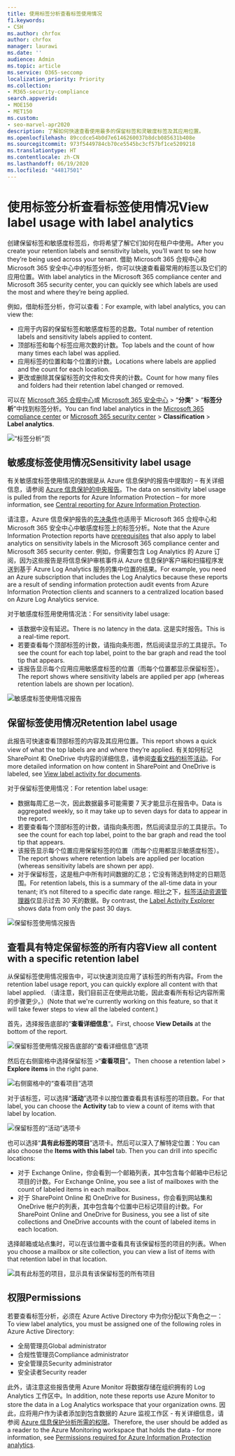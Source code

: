 ```yaml
---
title: 使用标签分析查看标签使用情况
f1.keywords:
- CSH
ms.author: chrfox
author: chrfox
manager: laurawi
ms.date: ''
audience: Admin
ms.topic: article
ms.service: O365-seccomp
localization_priority: Priority
ms.collection:
- M365-security-compliance
search.appverid:
- MOE150
- MET150
ms.custom:
- seo-marvel-apr2020
description: 了解如何快速查看使用最多的保留标签和灵敏度标签及其应用位置。
ms.openlocfilehash: 89ccdce54b0d7e6146260037b8dcb085631b408e
ms.sourcegitcommit: 973f5449784cb70ce5545bc3cf57bf1ce5209218
ms.translationtype: HT
ms.contentlocale: zh-CN
ms.lasthandoff: 06/19/2020
ms.locfileid: "44817501"
---
```

# <a name="view-label-usage-with-label-analytics"></a><span data-ttu-id="8a678-103">使用标签分析查看标签使用情况</span><span class="sxs-lookup"><span data-stu-id="8a678-103">View label usage with label analytics</span></span>

<span data-ttu-id="8a678-104">创建保留标签和敏感度标签后，你将希望了解它们如何在租户中使用。</span><span class="sxs-lookup"><span data-stu-id="8a678-104">After you create your retention labels and sensitivity labels, you’ll want to see how they’re being used across your tenant.</span></span> <span data-ttu-id="8a678-105">借助 Microsoft 365 合规中心和 Microsoft 365 安全中心中的标签分析，你可以快速查看最常用的标签以及它们的应用位置。</span><span class="sxs-lookup"><span data-stu-id="8a678-105">With label analytics in the Microsoft 365 compliance center and Microsoft 365 security center, you can quickly see which labels are used the most and where they’re being applied.</span></span>

<span data-ttu-id="8a678-106">例如，借助标签分析，你可以查看：</span><span class="sxs-lookup"><span data-stu-id="8a678-106">For example, with label analytics, you can view the:</span></span>

- <span data-ttu-id="8a678-107">应用于内容的保留标签和敏感度标签的总数。</span><span class="sxs-lookup"><span data-stu-id="8a678-107">Total number of retention labels and sensitivity labels applied to content.</span></span>
- <span data-ttu-id="8a678-108">顶部标签和每个标签应用次数的计数。</span><span class="sxs-lookup"><span data-stu-id="8a678-108">Top labels and the count of how many times each label was applied.</span></span>
- <span data-ttu-id="8a678-109">应用标签的位置和每个位置的计数。</span><span class="sxs-lookup"><span data-stu-id="8a678-109">Locations where labels are applied and the count for each location.</span></span>
- <span data-ttu-id="8a678-110">更改或删除其保留标签的文件和文件夹的计数。</span><span class="sxs-lookup"><span data-stu-id="8a678-110">Count for how many files and folders had their retention label changed or removed.</span></span>

<span data-ttu-id="8a678-111">可以在 [Microsoft 365 合规中心](https://compliance.microsoft.com/labelanalytics)或 [Microsoft 365 安全中心](https://security.microsoft.com/labelanalytics) > “**分类**” > “**标签分析**”中找到标签分析。</span><span class="sxs-lookup"><span data-stu-id="8a678-111">You can find label analytics in the [Microsoft 365 compliance center](https://compliance.microsoft.com/labelanalytics) or [Microsoft 365 security center](https://security.microsoft.com/labelanalytics) > **Classification** > **Label analytics**.</span></span>

![“标签分析”页](../media/label-analytics-page.png)

## <a name="sensitivity-label-usage"></a><span data-ttu-id="8a678-113">敏感度标签使用情况</span><span class="sxs-lookup"><span data-stu-id="8a678-113">Sensitivity label usage</span></span>

<span data-ttu-id="8a678-114">有关敏感度标签使用情况的数据是从 Azure 信息保护的报告中提取的 – 有关详细信息，请参阅 [Azure 信息保护的中央报告](https://docs.microsoft.com/azure/information-protection/reports-aip)。</span><span class="sxs-lookup"><span data-stu-id="8a678-114">The data on sensitivity label usage is pulled from the reports for Azure Information Protection – for more information, see [Central reporting for Azure Information Protection](https://docs.microsoft.com/azure/information-protection/reports-aip).</span></span>

<span data-ttu-id="8a678-115">请注意，Azure 信息保护报告的[先决条件](/azure/information-protection/reports-aip#prerequisites)也适用于 Microsoft 365 合规中心和 Microsoft 365 安全中心中敏感度标签上的标签分析。</span><span class="sxs-lookup"><span data-stu-id="8a678-115">Note that the Azure Information Protection reports have [prerequisites](/azure/information-protection/reports-aip#prerequisites) that also apply to label analytics on sensitivity labels in the Microsoft 365 compliance center and Microsoft 365 security center.</span></span> <span data-ttu-id="8a678-116">例如，你需要包含 Log Analytics 的 Azure 订阅，因为这些报告是将信息保护审核事件从 Azure 信息保护客户端和扫描程序发送到基于 Azure Log Analytics 服务的集中位置的结果。</span><span class="sxs-lookup"><span data-stu-id="8a678-116">For example, you need an Azure subscription that includes the Log Analytics because these reports are a result of sending information protection audit events from Azure Information Protection clients and scanners to a centralized location based on Azure Log Analytics service.</span></span>

<span data-ttu-id="8a678-117">对于敏感度标签用使用情况法：</span><span class="sxs-lookup"><span data-stu-id="8a678-117">For sensitivity label usage:</span></span>

- <span data-ttu-id="8a678-118">该数据中没有延迟。</span><span class="sxs-lookup"><span data-stu-id="8a678-118">There is no latency in the data.</span></span> <span data-ttu-id="8a678-119">这是实时报告。</span><span class="sxs-lookup"><span data-stu-id="8a678-119">This is a real-time report.</span></span>
- <span data-ttu-id="8a678-120">若要查看每个顶部标签的计数，请指向条形图，然后阅读显示的工具提示。</span><span class="sxs-lookup"><span data-stu-id="8a678-120">To see the count for each top label, point to the bar graph and read the tool tip that appears.</span></span>
- <span data-ttu-id="8a678-121">该报告显示每个应用应用敏感度标签的位置（而每个位置都显示保留标签）。</span><span class="sxs-lookup"><span data-stu-id="8a678-121">The report shows where sensitivity labels are applied per app (whereas retention labels are shown per location).</span></span>

![敏感度标签使用情况报告](../media/sensitivity-label-usage-report.png)

## <a name="retention-label-usage"></a><span data-ttu-id="8a678-123">保留标签使用情况</span><span class="sxs-lookup"><span data-stu-id="8a678-123">Retention label usage</span></span>

<span data-ttu-id="8a678-124">此报告可快速查看顶部标签的内容及其应用位置。</span><span class="sxs-lookup"><span data-stu-id="8a678-124">This report shows a quick view of what the top labels are and where they’re applied.</span></span> <span data-ttu-id="8a678-125">有关如何标记 SharePoint 和 OneDrive 中内容的详细信息，请参阅[查看文档的标签活动](view-label-activity-for-documents.md)。</span><span class="sxs-lookup"><span data-stu-id="8a678-125">For more detailed information on how content in SharePoint and OneDrive is labeled, see [View label activity for documents](view-label-activity-for-documents.md).</span></span>

<span data-ttu-id="8a678-126">对于保留标签使用情况：</span><span class="sxs-lookup"><span data-stu-id="8a678-126">For retention label usage:</span></span>

- <span data-ttu-id="8a678-127">数据每周汇总一次，因此数据最多可能需要 7 天才能显示在报告中。</span><span class="sxs-lookup"><span data-stu-id="8a678-127">Data is aggregated weekly, so it may take up to seven days for data to appear in the report.</span></span>
- <span data-ttu-id="8a678-128">若要查看每个顶部标签的计数，请指向条形图，然后阅读显示的工具提示。</span><span class="sxs-lookup"><span data-stu-id="8a678-128">To see the count for each top label, point to the bar graph and read the tool tip that appears.</span></span>
- <span data-ttu-id="8a678-129">该报告显示每个位置应用保留标签的位置（而每个应用都显示敏感度标签）。</span><span class="sxs-lookup"><span data-stu-id="8a678-129">The report shows where retention labels are applied per location (whereas sensitivity labels are shown per app).</span></span>
- <span data-ttu-id="8a678-130">对于保留标签，这是租户中所有时间数据的汇总；它没有筛选到特定的日期范围。</span><span class="sxs-lookup"><span data-stu-id="8a678-130">For retention labels, this is a summary of the all-time data in your tenant; it’s not filtered to a specific date range.</span></span> <span data-ttu-id="8a678-131">相比之下，[标签活动资源管理器](view-label-activity-for-documents.md)仅显示过去 30 天的数据。</span><span class="sxs-lookup"><span data-stu-id="8a678-131">By contrast, the [Label Activity Explorer](view-label-activity-for-documents.md) shows data from only the past 30 days.</span></span>

![保留标签使用情况报告](../media/retention-label-usage-report.png)

## <a name="view-all-content-with-a-specific-retention-label"></a><span data-ttu-id="8a678-133">查看具有特定保留标签的所有内容</span><span class="sxs-lookup"><span data-stu-id="8a678-133">View all content with a specific retention label</span></span>

<span data-ttu-id="8a678-134">从保留标签使用情况报告中，可以快速浏览应用了该标签的所有内容。</span><span class="sxs-lookup"><span data-stu-id="8a678-134">From the retention label usage report, you can quickly explore all content with that label applied.</span></span> <span data-ttu-id="8a678-135">（请注意，我们目前正在使用此功能，因此查看所有标记内容所需的步骤更少。）</span><span class="sxs-lookup"><span data-stu-id="8a678-135">(Note that we're currently working on this feature, so that it will take fewer steps to view all the labeled content.)</span></span>

<span data-ttu-id="8a678-136">首先，选择报告底部的“**查看详细信息**”。</span><span class="sxs-lookup"><span data-stu-id="8a678-136">First, choose **View Details** at the bottom of the report.</span></span>

![保留标签使用情况报告底部的“查看详细信息”选项](../media/retention-label-usage-view-details.png)

<span data-ttu-id="8a678-138">然后在右侧窗格中选择保留标签 >“**查看项目**”。</span><span class="sxs-lookup"><span data-stu-id="8a678-138">Then choose a retention label > **Explore items** in the right pane.</span></span>

![右侧窗格中的“查看项目”选项](../media/retention-label-usage-explore-items.png)

<span data-ttu-id="8a678-140">对于该标签，可以选择“**活动**”选项卡以按位置查看具有该标签的项目数。</span><span class="sxs-lookup"><span data-stu-id="8a678-140">For that label, you can choose the **Activity** tab to view a count of items with that label by location.</span></span>

![保留标签的“活动”选项卡](../media/retention-label-usage-activity-tab.png)

<span data-ttu-id="8a678-142">也可以选择“**具有此标签的项目**”选项卡。然后可以深入了解特定位置：</span><span class="sxs-lookup"><span data-stu-id="8a678-142">You can also choose the **Items with this label** tab. Then you can drill into specific locations:</span></span>

- <span data-ttu-id="8a678-143">对于 Exchange Online，你会看到一个邮箱列表，其中包含每个邮箱中已标记项目的计数。</span><span class="sxs-lookup"><span data-stu-id="8a678-143">For Exchange Online, you see a list of mailboxes with the count of labeled items in each mailbox.</span></span>
- <span data-ttu-id="8a678-144">对于 SharePoint Online 和 OneDrive for Business，你会看到网站集和 OneDrive 帐户的列表，其中包含每个位置中已标记项目的计数。</span><span class="sxs-lookup"><span data-stu-id="8a678-144">For SharePoint Online and OneDrive for Business, you see a list of site collections and OneDrive accounts with the count of labeled items in each location.</span></span>

<span data-ttu-id="8a678-145">选择邮箱或站点集时，可以在该位置中查看具有该保留标签的项目的列表。</span><span class="sxs-lookup"><span data-stu-id="8a678-145">When you choose a mailbox or site collection, you can view a list of items with that retention label in that location.</span></span>

![具有此标签的项目，显示具有该保留标签的所有项目](../media/retention-label-usage-content-explorer.png)

## <a name="permissions"></a><span data-ttu-id="8a678-147">权限</span><span class="sxs-lookup"><span data-stu-id="8a678-147">Permissions</span></span>

<span data-ttu-id="8a678-148">若要查看标签分析，必须在 Azure Active Directory 中为你分配以下角色之一：</span><span class="sxs-lookup"><span data-stu-id="8a678-148">To view label analytics, you must be assigned one of the following roles in Azure Active Directory:</span></span>

- <span data-ttu-id="8a678-149">全局管理员</span><span class="sxs-lookup"><span data-stu-id="8a678-149">Global administrator</span></span>
- <span data-ttu-id="8a678-150">合规性管理员</span><span class="sxs-lookup"><span data-stu-id="8a678-150">Compliance administrator</span></span>
- <span data-ttu-id="8a678-151">安全管理员</span><span class="sxs-lookup"><span data-stu-id="8a678-151">Security administrator</span></span>
- <span data-ttu-id="8a678-152">安全读者</span><span class="sxs-lookup"><span data-stu-id="8a678-152">Security reader</span></span>

<span data-ttu-id="8a678-153">此外，请注意这些报告使用 Azure Monitor 将数据存储在组织拥有的 Log Analytics 工作区中。</span><span class="sxs-lookup"><span data-stu-id="8a678-153">In addition, note these reports use Azure Monitor to store the data in a Log Analytics workspace that your organization owns.</span></span> <span data-ttu-id="8a678-154">因此，应将用户作为读者添加到包含数据的 Azure 监视工作区 - 有关详细信息，请参阅 [Azure 信息保护分析所需的权限](https://docs.microsoft.com/azure/information-protection/reports-aip#permissions-required-for-azure-information-protection-analytics)。</span><span class="sxs-lookup"><span data-stu-id="8a678-154">Therefore, the user should be added as a reader to the Azure Monitoring workspace that holds the data - for more information, see [Permissions required for Azure Information Protection analytics](https://docs.microsoft.com/azure/information-protection/reports-aip#permissions-required-for-azure-information-protection-analytics).</span></span>

